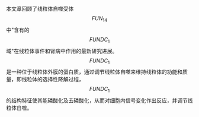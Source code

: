 本文章回顾了线粒体自噬受体$$FUN_{14}$$中"含有的$$FUNDC_{1}$$域"在线粒体事件和肾病中作用的最新研究进展。 $$FUNDC_{1}$$是一种位于线粒体外膜的蛋白质，通过调节线粒体自噬来维持线粒体的功能和质量，即线粒体的选择性降解过程，$$FUNDC_{1}$$的结构特征使其能磷酸化及去磷酸化，从而对细胞内信号变化作出反应，并调节线粒体自噬。 